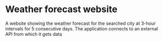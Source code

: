 # Weather forecast website
A website showing the weather forecast for the searched city at 3-hour intervals for 5 consecutive days. The application connects to an external API from which it gets data
